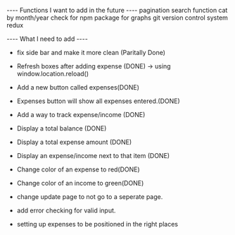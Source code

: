 ---- Functions I want to add in the future ----
pagination
search function
cat by month/year
check for npm package for graphs
git version control system
redux

---- What I need to add ----

- fix side bar and make it more clean (Paritally Done)
- Refresh boxes after adding expense (DONE) -> using window.location.reload()
- Add a new button called expenses(DONE)
- Expenses button will show all expenses entered.(DONE)

- Add a way to track expense/income (DONE)
- Display a total balance (DONE)
- Display a total expense amount (DONE)
- Display an expense/income next to that item (DONE)
- Change color of an expense to red(DONE)
- Change color of an income to green(DONE)

- change update page to not go to a seperate page.
- add error checking for valid input.
- setting up expenses to be positioned in the right places
